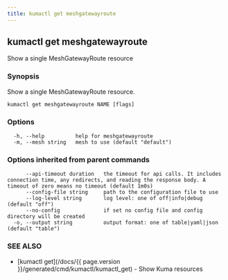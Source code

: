 ```yaml
---
title: kumactl get meshgatewayroute
---
```

## kumactl get meshgatewayroute

Show a single MeshGatewayRoute resource

### Synopsis

Show a single MeshGatewayRoute resource.

```
kumactl get meshgatewayroute NAME [flags]
```

### Options

```
  -h, --help          help for meshgatewayroute
  -m, --mesh string   mesh to use (default "default")
```

### Options inherited from parent commands

```
      --api-timeout duration   the timeout for api calls. It includes connection time, any redirects, and reading the response body. A timeout of zero means no timeout (default 1m0s)
      --config-file string     path to the configuration file to use
      --log-level string       log level: one of off|info|debug (default "off")
      --no-config              if set no config file and config directory will be created
  -o, --output string          output format: one of table|yaml|json (default "table")
```

### SEE ALSO

* [kumactl get](/docs/{{ page.version }}/generated/cmd/kumactl/kumactl_get)	 - Show Kuma resources

